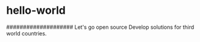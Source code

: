 # hello-world
####################
Let's go open source
Develop solutions for third world countries.
